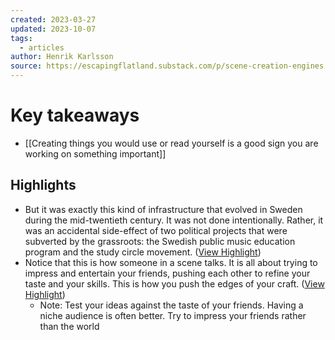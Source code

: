 ```yaml
---
created: 2023-03-27
updated: 2023-10-07
tags:
  - articles
author: Henrik Karlsson
source: https://escapingflatland.substack.com/p/scene-creation-engines
---
```

# Key takeaways

- [[Creating things you would use or read yourself is a good sign you are working on something important]]


## Highlights
- But it was exactly this kind of infrastructure that evolved in Sweden during the mid-twentieth century. It was not done intentionally. Rather, it was an accidental side-effect of two political projects that were subverted by the grassroots: the Swedish public music education program and the study circle movement. ([View Highlight](https://read.readwise.io/read/01gwhh1vb70hmqby4pxk52scac))
- Notice that this is how someone in a scene talks. It is all about trying to impress and entertain your friends, pushing each other to refine your taste and your skills. This is how you push the edges of your craft. ([View Highlight](https://read.readwise.io/read/01gwhhewxnznfxvyhpvnckf53w))
    - Note: Test your ideas against the taste of your friends. Having a niche audience is often better. Try to impress your friends rather than the world
